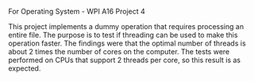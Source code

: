 For Operating System - WPI A16
Project 4

This project implements a dummy operation that requires processing an entire file. The purpose is to test if threading can be used to make this operation faster. The findings were that the optimal number of threads is about 2 times the number of cores on the computer. The tests were performed on CPUs that support 2 threads per core, so this result is as expected.
